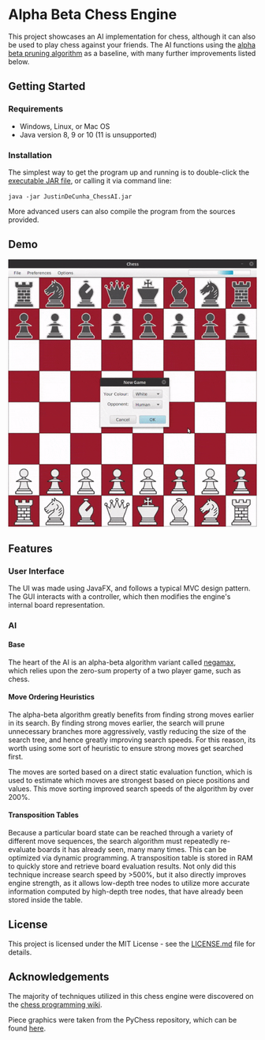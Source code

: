 # Alpha Beta Chess Engine

This project showcases an AI implementation for chess, although it can also be used to play chess against your friends. The AI functions using the [alpha beta pruning algorithm](https://en.wikipedia.org/wiki/Alpha%E2%80%93beta_pruning) as a baseline, with many further improvements listed below.

## Getting Started
### Requirements

* Windows, Linux, or Mac OS
* Java version 8, 9 or 10 (11 is unsupported)

### Installation
The simplest way to get the program up and running is to double-click the [executable JAR file](out/artifacts/JustinDeCunha_ChessAI_jar/JustinDeCunha_ChessAI.jar), or calling it via command line:

`java -jar JustinDeCunha_ChessAI.jar`

More advanced users can also compile the program from the sources provided.

## Demo

![demo](gifs/demo.gif)

## Features

### User Interface

The UI was made using JavaFX, and follows a typical MVC design pattern. The GUI interacts with a controller, which then modifies the engine's internal board representation.

### AI

#### Base

The heart of the AI is an alpha-beta algorithm variant called [negamax](https://en.wikipedia.org/wiki/Negamax), which relies upon the zero-sum property of a two player game, such as chess.

#### Move Ordering Heuristics

The alpha-beta algorithm greatly benefits from finding strong moves earlier in its search. By finding strong moves earlier, the search will prune unnecessary branches more aggressively, vastly reducing the size of the search tree, and hence greatly improving search speeds. For this reason, its worth using some sort of heuristic to ensure strong moves get searched first.

The moves are sorted based on a direct static evaluation function, which is used to estimate which moves are strongest based on piece positions and values. This move sorting improved search speeds of the algorithm by over 200%.

#### Transposition Tables

Because a particular board state can be reached through a variety of different move sequences, the search algorithm must repeatedly re-evaluate boards it has already seen, many many times. This can be optimized via dynamic programming. A transposition table is stored in RAM to quickly store and retrieve board evaluation results. Not only did this technique increase search speed by >500%, but it also directly improves engine strength, as it allows low-depth tree nodes to utilize more accurate information computed by high-depth tree nodes, that have already been stored inside the table.

## License

This project is licensed under the MIT License - see the [LICENSE.md](LICENCE.md) file for details.

## Acknowledgements

The majority of techniques utilized in this chess engine were discovered on the [chess programming wiki](https://www.chessprogramming.org/Main_Page).

Piece graphics were taken from the PyChess repository, which can be found [here](https://github.com/pychess/pychess/tree/master/pieces).
